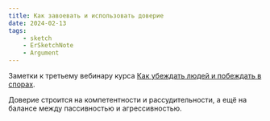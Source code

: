 ```yaml
---
title: Как завоевать и использовать доверие
date: 2024-02-13
tags:
    - sketch
    - ErSketchNote
    - Argument
---
```


Заметки к третьему вебинару курса [Как убеждать людей и побеждать в спорах](https://levelvan.ru/courses/argument).

Доверие строится на компетентности и рассудительности, а ещё на балансе между пассивностью и агрессивностью.
